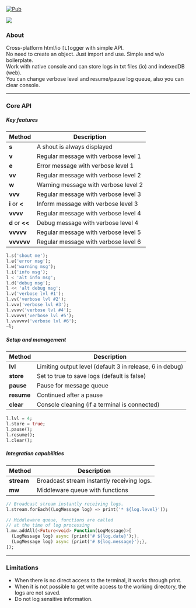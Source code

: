 [![Pub](https://img.shields.io/pub/v/l.svg)](https://pub.dartlang.org/packages/l)  
  
![](https://github.com/PlugFox/l/raw/master/.img/l.png)  
  
### About  
Cross-platform html/io `[L]`ogger with simple API.  
No need to create an object. Just import and use. Simple and w/o boilerplate.  
Work with native console and can store logs in txt files (io) and indexedDB (web).  
You can change verbose level and resume/pause log queue, also you can clear console.  
  
  
  
---
  
### Core API  
  
##### Key features  
  
| Method          | Description                          |
|-----------------|--------------------------------------|
| **s**           | A shout is always displayed          |
| **v**           | Regular message with verbose level 1 |
| **e**           | Error message with verbose level 1   |
| **vv**          | Regular message with verbose level 2 |
| **w**           | Warning message with verbose level 2 |
| **vvv**         | Regular message with verbose level 3 |
| **i** or **<**  | Inform message with verbose level 3  |
| **vvvv**        | Regular message with verbose level 4 |
| **d** or **<<** | Debug message with verbose level 4   |
| **vvvvv**       | Regular message with verbose level 5 |
| **vvvvvv**      | Regular message with verbose level 6 |
  
```dart
l.s('shout me');
l.e('error msg');
l.w('warning msg');
l.i('info msg');
l < 'alt info msg';
l.d('debug msg');
l << 'alt debug msg';
l.v('verbose lvl #1');
l.vv('verbose lvl #2');
l.vvv('verbose lvl #3');
l.vvvv('verbose lvl #4');
l.vvvvv('verbose lvl #5');
l.vvvvvv('verbose lvl #6');
~l;
```  
  
  
##### Setup and management  
  
| Method        | Description                                              |
|---------------|----------------------------------------------------------|
| **lvl**       | Limiting output level (default 3 in release, 6 in debug) |
| **store**     | Set to true to save logs (default is false)              |
| **pause**     | Pause for message queue                                  |
| **resume**    | Continued after a pause                                  |
| **clear**     | Console cleaning (if a terminal is connected)            |
  
```dart
l.lvl = 4;
l.store = true;
l.pause();
l.resume();
l.clear();
```  
  
  
##### Integration capabilities  
  
| Method        | Description                                |
|---------------|--------------------------------------------|
| **stream**    | Broadcast stream instantly receiving logs. |
| **mw**        | Middleware queue with functions            |
```dart
// Broadcast stream instantly receiving logs.
l.stream.forEach((LogMessage log) => print('* ${log.level}'));

// Middleware queue, functions are called 
// at the time of log processing
l.mw.addAll(<Future<void> Function(LogMessage)>[
  (LogMessage log) async {print('# ${log.date}');},
  (LogMessage log) async {print('# ${log.message}');},
]);
```  
  
  
---
  
### Limitations  
  
* When there is no direct access to the terminal, it works through print.  
* When it is not possible to get write access to the working directory, the logs are not saved.  
* Do not log sensitive information.  
  
    
  